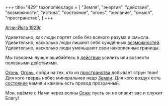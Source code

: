 +++
title="429"
taxonomies.tags = [
 "Земля",
 "энергия",
 "действие",
 "возможности",
 "истина",
 "состояние",
 "огонь",
 "желание",
 "смысл",
 "пространство",
]
+++

[Агни-Йога 1929г](/agni/1929)

Удивительно, как люди портят себе без всякого разума и смысла. Удивительно, насколько люди лишают себя суждённых [возможностей](/tags/возможности). Удивительно, насколько люди уменьшают свои накопленные границы.   

Мы говорим: лучше ошибайтесь в [действии](/tags/желание) усилить или вознести полезными действиями.   

[Огонь](/tags/огонь), [Огонь](/tags/огонь), сойди на тех, кто из [пространства](/tags/пространство) добывает струи твои! Для кого твердь небес минеральнее недр [Земли](/tags/Земля). Для кого воздух есть [состояние](/tags/состояние) камня и камень есть провод прозрачный.   

Мои, идёмте с Нами через волны [Огня](/tags/огонь); пусть он не опалит вас и служит Благу!